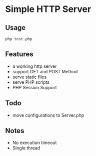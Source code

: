 # Simple HTTP Server

## Usage
```
php test.php
```

## Features
* a working http server
* support GET and POST Method
* serve static files
* serve PHP scripts
* PHP Session Support

## Todo
* move configurations to Server.php

## Notes
* No execution timeout
* Single thread
